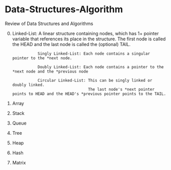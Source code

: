 # Data-Structures-Algorithm
Review of Data Structures and Algorithms


0. Linked-List:   A linear structure containing nodes, which has 1+ pointer variable that references its place in the structure.
                  The first node is called the HEAD and the last node is called the (optional) TAIL.

                  Singly Linked-List: Each node contains a singular pointer to the *next node.

                  Doubly Linked-List: Each node contains a pointer to the *next node and the *previous node

                  Circular Linked-List: This can be singly linked or doubly linked. 
                                        The last node's *next pointer points to HEAD and the HEAD's *previous pointer points to the TAIL.


1. Array

2. Stack

3. Queue

4. Tree

5. Heap

6. Hash

7. Matrix
